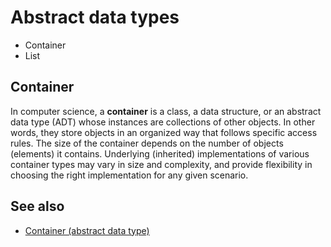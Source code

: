 # Abstract data types

* Container
* List

## Container

In computer science, a **container** is a class, a data structure, or an abstract data type (ADT) whose instances are collections of other objects. In other words, they store objects in an organized way that follows specific access rules. The size of the container depends on the number of objects (elements) it contains. Underlying (inherited) implementations of various container types may vary in size and complexity, and provide flexibility in choosing the right implementation for any given scenario.

## See also

* [Container (abstract data type)](https://en.wikipedia.org/wiki/Container_(abstract_data_type))
  